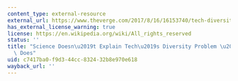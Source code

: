 ```yaml
---
content_type: external-resource
external_url: https://www.theverge.com/2017/8/16/16153740/tech-diversity-problem-science-history-explainer-inequality
has_external_license_warning: true
license: https://en.wikipedia.org/wiki/All_rights_reserved
status: ''
title: "Science Doesn\u2019t Explain Tech\u2019s Diversity Problem \u2014 History\
  \ Does"
uid: c7417ba0-f9d3-44cc-8324-32b8e970e618
wayback_url: ''
---
```

